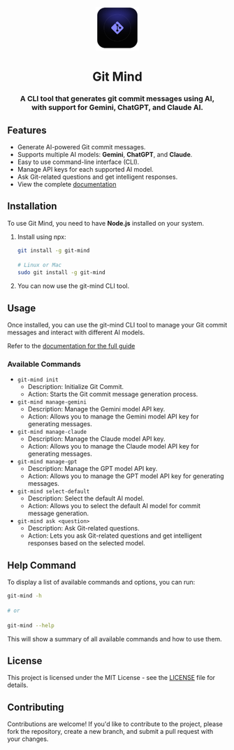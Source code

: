 <p align="center">
  <img width="100" height="100" alt="Motion logo" src="./docs/public/logo.svg" />
</p>
<h1 align="center">Git Mind</h1>
<h3 align="center">
 A CLI tool that generates  git commit messages using AI, <br /> with support for Gemini, ChatGPT, and Claude AI.
</h3>

## Features

- Generate AI-powered Git commit messages.
- Supports multiple AI models: **Gemini**, **ChatGPT**, and **Claude**.
- Easy to use command-line interface (CLI).
- Manage API keys for each supported AI model.
- Ask Git-related questions and get intelligent responses.
- View the complete [documentation](https://git-mind.vercel.app)

## Installation

To use Git Mind, you need to have **Node.js** installed on your system.

1. Install using npx:

   ```bash
   git install -g git-mind

   # Linux or Mac
   sudo git install -g git-mind
   ```

2. You can now use the git-mind CLI tool.

## Usage

Once installed, you can use the git-mind CLI tool to manage your Git commit messages and interact with different AI models.

Refer to the [documentation for the full guide](https://git-mind.vercel.app)

### Available Commands

- `git-mind init`
  - Description: Initialize Git Commit.
  - Action: Starts the Git commit message generation process.
- `git-mind manage-gemini`
  - Description: Manage the Gemini model API key.
  - Action: Allows you to manage the Gemini model API key for generating messages.
- `git-mind manage-claude`
  - Description: Manage the Claude model API key.
  - Action: Allows you to manage the Claude model API key for generating messages.
- `git-mind manage-gpt`
  - Description: Manage the GPT model API key.
  - Action: Allows you to manage the GPT model API key for generating messages.
- `git-mind select-default`
  - Description: Select the default AI model.
  - Action: Allows you to select the default AI model for commit message generation.
- `git-mind ask <question>`
  - Description: Ask Git-related questions.
  - Action: Lets you ask Git-related questions and get intelligent responses based on the selected model.

## Help Command

To display a list of available commands and options, you can run:

```bash
git-mind -h

# or

git-mind --help
```

This will show a summary of all available commands and how to use them.

## License

This project is licensed under the MIT License - see the [LICENSE](/LICENSE.md) file for details.

## Contributing

Contributions are welcome! If you'd like to contribute to the project, please fork the repository, create a new branch, and submit a pull request with your changes.
